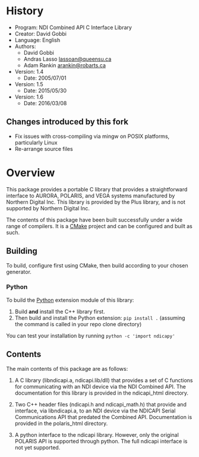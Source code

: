 # History
* Program:   NDI Combined API C Interface Library
* Creator:   David Gobbi
* Language:  English
* Authors:    
  * David Gobbi
  * Andras Lasso <lassoan@queensu.ca>
  * Adam Rankin <arankin@robarts.ca>
* Version: 1.4
  * Date: 2005/07/01
* Version: 1.5
  * Date: 2015/05/30
* Version: 1.6
  * Date: 2016/03/08

## Changes introduced by this fork
* Fix issues with cross-compiling via mingw on POSIX platforms, particularly Linux
* Re-arrange source files


# Overview

This package provides a portable C library that provides a straightforward interface to AURORA, POLARIS, and VEGA systems manufactured by Northern Digital Inc. This library is provided by the Plus library, and is not supported by Northern Digital Inc.

The contents of this package have been built successfully under a wide range of compilers. It is a [CMake](https://cmake.org/download/) project and can be configured and built as such.

## Building
To build, configure first using CMake, then build according to your chosen generator.

### Python
To build the [Python][python] extension module of this library:

1. Build **and** install the C++ library first.
1. Then build and install the Python extension: `pip install .` (assuming the command is called in your repo clone directory)

[python]: http://www.python.org

You can test your installation by running `python -c 'import ndicapy'`

## Contents
The main contents of this package are as follows:

1) A C library (libndicapi.a, ndicapi.lib/dll) that provides a set of C functions for communicating with an NDI device via the NDI Combined API.  The documentation for this library is provided in the ndicapi_html directory.

2) Two C++ header files (ndicapi.h and ndicapi_math.h) that provide and interface, via libndicapi.a, to an NDI device via the NDICAPI Serial Communications API that predated the Combined API. Documentation is provided in the polaris_html directory.

4) A python interface to the ndicapi library.  However, only the original POLARIS API is supported through python.  The full ndicapi interface is not yet supported.
